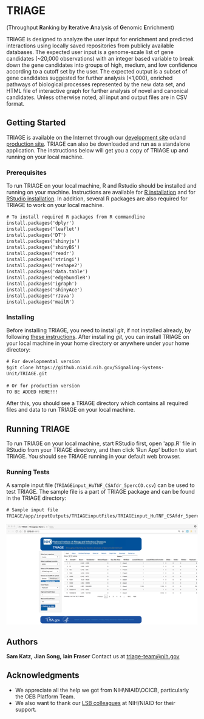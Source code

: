 # TRIAGE
(**T**hroughput **R**anking by **I**terative **A**nalysis of **G**enomic **E**nrichment)



TRIAGE is designed to analyze the user input for enrichment and predicted interactions using locally saved repositories from publicly available databases. The expected user input is a genome-scale list of gene candidates (~20,000 observations) with an integer based variable to break down the gene candidates into groups of high, medium, and low confidence according to a cutoff set by the user. The expected output is a subset of gene candidates suggested for further analysis (<1,000), enriched pathways of biological processes represented by the new data set, and HTML file of interactive graph for further analysis of novel and canonical candidates. Unless otherwise noted, all input and output files are in CSV format.


## Getting Started

TRIAGE is available on the Internet through our [development site](https://triage.niaidawsqa.net) or/and [production site](https://triage.niaid.nih.gov/). TRIAGE can also be downloaded and run as a standalone application. The instructions below will get you a copy of TRIAGE up and running on your local machine. 

### Prerequisites

To run TRIAGE on your local machine, R and Rstudio should be installed and running on your machine. Instructions are available for [R installation](https://cran.r-project.org/bin/) and for [RStudio installation](https://www.rstudio.com/products/rstudio/download/). In addition, several R packages are also required for TRIAGE to work on your local machine. 

```
# To install required R packages from R commandline
install.packages('dplyr')
install.packages('leaflet')
install.packages('DT')   
install.packages('shinyjs')
install.packages('shinyBS')
install.packages('readr')
install.packages('stringi')
install.packages('reshape2')
install.packages('data.table')
install.packages('edgebundleR')
install.packages('igraph')
install.packages('shinyAce')
install.packages('rJava')
install.packages('mailR')
```

### Installing

Before installing TRIAGE, you need to install *git*, if not installed already, by following [these instructions](https://gist.github.com/derhuerst/1b15ff4652a867391f03). After installing *git*, you can install TRIAGE on your local machine in your home directory or anywhere under your home directory:

```
# For developmental version
$git clone https://github.niaid.nih.gov/Signaling-Systems-Unit/TRIAGE.git

# Or for production version
TO BE ADDED HERE!!!
```

After this, you should see a TRIAGE directory which contains all required files and data to run TRIAGE on your local machine.

## Running TRIAGE

To run TRIAGE on your local machine, start RStudio first, open 'app.R' file in RStudio from your TRIAGE directory, and then click 'Run App' button to start TRIAGE. You should see TRIAGE running in your default web browser.


### Running Tests

A sample input file (`TRIAGEinput_HuTNF_CSAfdr_5percCO.csv`) can be used to test TRIAGE. The sample file is a part of TRIAGE package and can be found in the TRIAGE directory:

```
# Sample input file
TRIAGE/app/inputOutputs/TRIAGEinputFiles/TRIAGEinput_HuTNF_CSAfdr_5percCO.csv
```

![TRIAGE Screenshot](./app/www/images/TRIAGE_screen2.png)

## Authors

**Sam Katz,**
**Jian Song,**
**Iain Fraser**
Contact us at triage-team@nih.gov


## Acknowledgments

* We appreciate all the help we got from NIH\NIAID\OCICB, particularly the OEB Platform Team.
* We also want to thank our [LSB colleagues](https://www.niaid.nih.gov/research/lab-systems-biology) at NIH/NIAID for their support.


